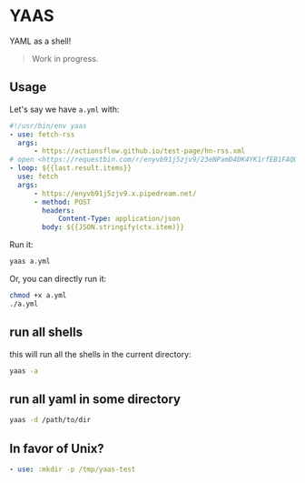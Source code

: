 # YAAS

YAML as a shell!

> Work in progress.

## Usage

Let's say we have `a.yml` with:

```yaml
#!/usr/bin/env yaas
- use: fetch-rss
  args:
      - https://actionsflow.github.io/test-page/hn-rss.xml
# open <https://requestbin.com/r/enyvb91j5zjv9/23eNPamD4DK4YK1rfEB1FAQOKIj> see
- loop: ${{last.result.items}}
  use: fetch
  args:
      - https://enyvb91j5zjv9.x.pipedream.net/
      - method: POST
        headers:
            Content-Type: application/json
        body: ${{JSON.stringify(ctx.item)}}
```

Run it:

```bash
yaas a.yml
```

Or, you can directly run it:

```bash
chmod +x a.yml
./a.yml
```

## run all shells

this will run all the shells in the current directory:

```bash
yaas -a
```

## run all yaml in some directory

```bash
yaas -d /path/to/dir
```

## In favor of Unix?

```yaml
- use: :mkdir -p /tmp/yaas-test
```
